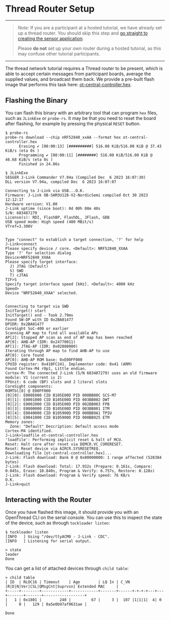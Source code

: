 # Thread Router Setup

---

> _Note:_ If you are a participant at a hosted tutorial, we have already set up
> a thread router. You should skip this step and
> [go straight to creating the sensor application](sensor-app.md).
>
> Please **do not** set up your own router during a hosted tutorial, as this may
> confuse other tutorial participants.

---

The thread network tutorial requires a Thread router to be present, which is
able to accept certain messages from participant boards, average the supplied
values, and broadcast them back. We provide a pre-built flash image that
performs this task here:
[ot-central-controller.hex](../../assets/thread-tutorial/ot-central-controller.hex).

## Flashing the Binary

You can flash this binary with an arbitrary tool that can program `hex` files,
such as `JLinkExe` or `probe-rs`. It may be that you need to reset the board
after flashing, for example by pressing the physical `RESET` button.

```
$ probe-rs
probe-rs download --chip nRF52840_xxAA --format hex ot-central-controller.hex
      Erasing ✔ [00:00:13] [##########] 516.00 KiB/516.00 KiB @ 37.43 KiB/s (eta 0s )
	  Programming ✔ [00:00:11] [########] 516.00 KiB/516.00 KiB @ 46.68 KiB/s (eta 0s )
	  Finished in 24.86s
```

```
$ JLinkExe
SEGGER J-Link Commander V7.94a (Compiled Dec  6 2023 16:07:30)
DLL version V7.94a, compiled Dec  6 2023 16:07:07

Connecting to J-Link via USB...O.K.
Firmware: J-Link OB-SAM3U128-V2-NordicSemi compiled Oct 30 2023 12:12:17
Hardware version: V1.00
J-Link uptime (since boot): 0d 00h 08m 40s
S/N: 683487279
License(s): RDI, FlashBP, FlashDL, JFlash, GDB
USB speed mode: High speed (480 MBit/s)
VTref=3.300V


Type "connect" to establish a target connection, '?' for help
J-Link>connect
Please specify device / core. <Default>: NRF52840_XXAA
Type '?' for selection dialog
Device>NRF52840_XXAA
Please specify target interface:
  J) JTAG (Default)
  S) SWD
  T) cJTAG
TIF>S
Specify target interface speed [kHz]. <Default>: 4000 kHz
Speed>
Device "NRF52840_XXAA" selected.


Connecting to target via SWD
InitTarget() start
InitTarget() end - Took 2.79ms
Found SW-DP with ID 0x2BA01477
DPIDR: 0x2BA01477
CoreSight SoC-400 or earlier
Scanning AP map to find all available APs
AP[2]: Stopped AP scan as end of AP map has been reached
AP[0]: AHB-AP (IDR: 0x24770011)
AP[1]: JTAG-AP (IDR: 0x02880000)
Iterating through AP map to find AHB-AP to use
AP[0]: Core found
AP[0]: AHB-AP ROM base: 0xE00FF000
CPUID register: 0x410FC241. Implementer code: 0x41 (ARM)
Found Cortex-M4 r0p1, Little endian.
Cortex-M: The connected J-Link (S/N 683487279) uses an old firmware module: V1 (current is 2)
FPUnit: 6 code (BP) slots and 2 literal slots
CoreSight components:
ROMTbl[0] @ E00FF000
[0][0]: E000E000 CID B105E00D PID 000BB00C SCS-M7
[0][1]: E0001000 CID B105E00D PID 003BB002 DWT
[0][2]: E0002000 CID B105E00D PID 002BB003 FPB
[0][3]: E0000000 CID B105E00D PID 003BB001 ITM
[0][4]: E0040000 CID B105900D PID 000BB9A1 TPIU
[0][5]: E0041000 CID B105900D PID 000BB925 ETM
Memory zones:
  Zone: "Default" Description: Default access mode
Cortex-M4 identified.
J-Link>loadfile ot-central-controller.hex
'loadfile': Performing implicit reset & halt of MCU.
Reset: Halt core after reset via DEMCR.VC_CORERESET.
Reset: Reset device via AIRCR.SYSRESETREQ.
Downloading file [ot-central-controller.hex]...
J-Link: Flash download: Bank 0 @ 0x00000000: 1 range affected (528384 bytes)
J-Link: Flash download: Total: 17.932s (Prepare: 0.161s, Compare: 0.045s, Erase: 10.840s, Program & Verify: 6.757s, Restore: 0.128s)
J-Link: Flash download: Program & Verify speed: 76 KB/s
O.K.
J-Link>quit
```

## Interacting with the Router

Once you have flashed this image, it should provide you with an OpenThread CLI
on the serial console. You can use this to inspect the state of the device, such
as through `tockloader listen`:

```
$ tockloader listen
[INFO   ] Using "/dev/ttyACM0 - J-Link - CDC".
[INFO   ] Listening for serial output.

> state
leader
Done
```

You can get a list of attached devices through `child table`:

```
> child table
| ID  | RLOC16 | Timeout    | Age        | LQ In | C_VN |R|D|N|Ver|CSL|QMsgCnt|Suprvsn| Extended MAC     |
+-----+--------+------------+------------+-------+------+-+-+-+---+---+-------+-------+------------------+
|   1 | 0x1801 |        240 |         67 |     3 |  107 |1|1|1|  4| 0 |     0 |   129 | 0a5e0b97af0631ae |

Done
```
